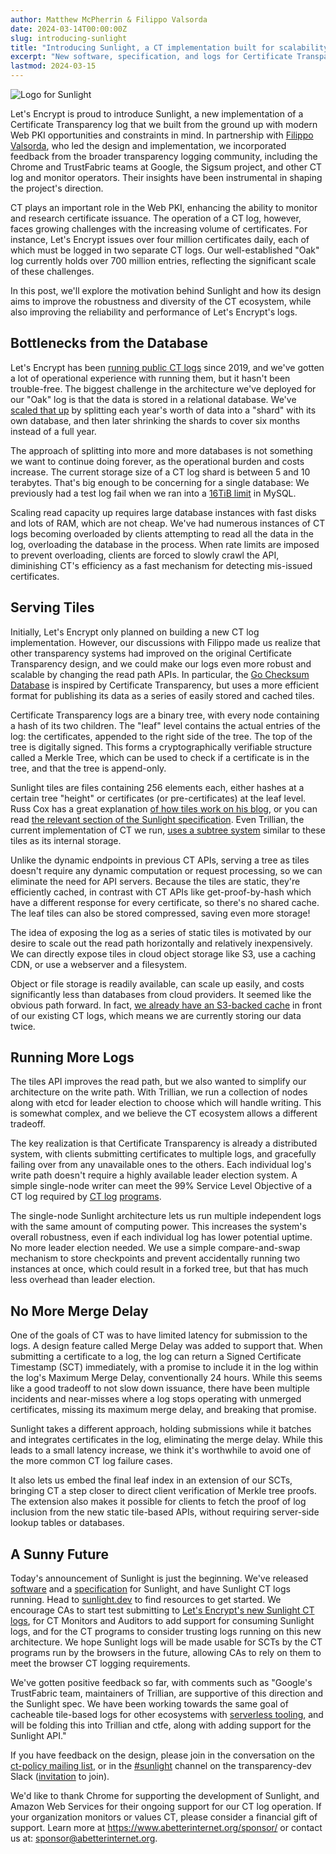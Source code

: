 ```yaml
---
author: Matthew McPherrin & Filippo Valsorda
date: 2024-03-14T00:00:00Z
slug: introducing-sunlight
title: "Introducing Sunlight, a CT implementation built for scalability, ease of operation, and reduced cost"
excerpt: "New software, specification, and logs for Certificate Transparency."
lastmod: 2024-03-15
---
```


<div class="card border-0 pic-quote-right">
    <img alt="Logo for Sunlight" class="mx-auto img-fluid" src="/images/blog/sunlight_logo_main.png" />
</div>

Let's Encrypt is proud to introduce Sunlight, a new implementation of a Certificate Transparency log that we built from the ground up with modern Web PKI opportunities and constraints in mind. In partnership with [Filippo Valsorda](https://filippo.io/), who led the design and implementation, we incorporated feedback from the broader transparency logging community, including the Chrome and TrustFabric teams at Google, the Sigsum project, and other CT log and monitor operators. Their insights have been instrumental in shaping the project's direction.

CT plays an important role in the Web PKI, enhancing the ability to monitor and research certificate issuance. The operation of a CT log, however, faces growing challenges with the increasing volume of certificates. For instance, Let's Encrypt issues over four million certificates daily, each of which must be logged in two separate CT logs. Our well-established "Oak" log currently holds over 700 million entries, reflecting the significant scale of these challenges.

In this post, we'll explore the motivation behind Sunlight and how its design aims to improve the robustness and diversity of the CT ecosystem, while also improving the reliability and performance of Let's Encrypt's logs.

Bottlenecks from the Database
-----------------------------

Let's Encrypt has been [running public CT logs](https://letsencrypt.org/docs/ct-logs/) since 2019, and we've gotten a lot of operational experience with running them, but it hasn't been trouble-free. The biggest challenge in the architecture we've deployed for our "Oak" log is that the data is stored in a relational database. We've [scaled that up](https://letsencrypt.org/2022/05/19/nurturing-ct-log-growth) by splitting each year's worth of data into a "shard" with its own database, and then later shrinking the shards to cover six months instead of a full year.

The approach of splitting into more and more databases is not something we want to continue doing forever, as the operational burden and costs increase. The current storage size of a CT log shard is between 5 and 10 terabytes. That's big enough to be concerning for a single database: We previously had a test log fail when we ran into a [16TiB limit](https://docs.aws.amazon.com/AmazonRDS/latest/UserGuide/MySQL.KnownIssuesAndLimitations.html#MySQL.Concepts.Limits.FileSize) in MySQL.

Scaling read capacity up requires large database instances with fast disks and lots of RAM, which are not cheap. We've had numerous instances of CT logs becoming overloaded by clients attempting to read all the data in the log, overloading the database in the process. When rate limits are imposed to prevent overloading, clients are forced to slowly crawl the API, diminishing CT's efficiency as a fast mechanism for detecting mis-issued certificates.

Serving Tiles
-------------

Initially, Let's Encrypt only planned on building a new CT log implementation. However, our discussions with Filippo made us realize that other transparency systems had improved on the original Certificate Transparency design, and we could make our logs even more robust and scalable by changing the read path APIs. In particular, the [Go Checksum Database](https://golang.org/design/25530-sumdb) is inspired by Certificate Transparency, but uses a more efficient format for publishing its data as a series of easily stored and cached tiles.

Certificate Transparency logs are a binary tree, with every node containing a hash of its two children. The "leaf" level contains the actual entries of the log: the certificates, appended to the right side of the tree. The top of the tree is digitally signed. This forms a cryptographically verifiable structure called a Merkle Tree, which can be used to check if a certificate is in the tree, and that the tree is append-only.

Sunlight tiles are files containing 256 elements each, either hashes at a certain tree "height" or certificates (or pre-certificates) at the leaf level. Russ Cox has a great explanation [of how tiles work on his blog](https://research.swtch.com/tlog#tiling_a_log), or you can read [the relevant section of the Sunlight specification](https://c2sp.org/sunlight#merkle-tree). Even Trillian, the current implementation of CT we run, [uses a subtree system](https://github.com/google/trillian/blob/master/docs/storage/storage.md) similar to these tiles as its internal storage.

Unlike the dynamic endpoints in previous CT APIs, serving a tree as tiles doesn't require any dynamic computation or request processing, so we can eliminate the need for API servers. Because the tiles are static, they're efficiently cached, in contrast with CT APIs like get-proof-by-hash which have a different response for every certificate, so there's no shared cache. The leaf tiles can also be stored compressed, saving even more storage!

The idea of exposing the log as a series of static tiles is motivated by our desire to scale out the read path horizontally and relatively inexpensively. We can directly expose tiles in cloud object storage like S3, use a caching CDN, or use a webserver and a filesystem.

Object or file storage is readily available, can scale up easily, and costs significantly less than databases from cloud providers. It seemed like the obvious path forward. In fact, [we already have an S3-backed cache](https://github.com/letsencrypt/ctile) in front of our existing CT logs, which means we are currently storing our data twice.

Running More Logs
-----------------

The tiles API improves the read path, but we also wanted to simplify our architecture on the write path. With Trillian, we run a collection of nodes along with etcd for leader election to choose which will handle writing. This is somewhat complex, and we believe the CT ecosystem allows a different tradeoff.

The key realization is that Certificate Transparency is already a distributed system, with clients submitting certificates to multiple logs, and gracefully failing over from any unavailable ones to the others. Each individual log's write path doesn't require a highly available leader election system. A simple single-node writer can meet the 99% Service Level Objective of a CT log required by [CT log](https://googlechrome.github.io/CertificateTransparency/log_policy.html) [programs](https://support.apple.com/en-us/103703).

The single-node Sunlight architecture lets us run multiple independent logs with the same amount of computing power. This increases the system's overall robustness, even if each individual log has lower potential uptime. No more leader election needed. We use a simple compare-and-swap mechanism to store checkpoints and prevent accidentally running two instances at once, which could result in a forked tree, but that has much less overhead than leader election.

No More Merge Delay
-------------------

One of the goals of CT was to have limited latency for submission to the logs. A design feature called Merge Delay was added to support that. When submitting a certificate to a log, the log can return a Signed Certificate Timestamp (SCT) immediately, with a promise to include it in the log within the log's Maximum Merge Delay, conventionally 24 hours. While this seems like a good tradeoff to not slow down issuance, there have been multiple incidents and near-misses where a log stops operating with unmerged certificates, missing its maximum merge delay, and breaking that promise.

Sunlight takes a different approach, holding submissions while it batches and integrates certificates in the log, eliminating the merge delay. While this leads to a small latency increase, we think it's worthwhile to avoid one of the more common CT log failure cases.

It also lets us embed the final leaf index in an extension of our SCTs, bringing CT a step closer to direct client verification of Merkle tree proofs. The extension also makes it possible for clients to fetch the proof of log inclusion from the new static tile-based APIs, without requiring server-side lookup tables or databases.

A Sunny Future
--------------

Today's announcement of Sunlight is just the beginning. We've released [software](https://github.com/FiloSottile/sunlight) and a [specification](https://c2sp.org/sunlight) for Sunlight, and have Sunlight CT logs running. Head to [sunlight.dev](https://sunlight.dev) to find resources to get started. We encourage CAs to start test submitting to [Let's Encrypt's new Sunlight CT logs](https://letsencrypt.org/docs/ct-logs/#Sunlight), for CT Monitors and Auditors to add support for consuming Sunlight logs, and for the CT programs to consider trusting logs running on this new architecture. We hope Sunlight logs will be made usable for SCTs by the CT programs run by the browsers in the future, allowing CAs to rely on them to meet the browser CT logging requirements.

We've gotten positive feedback so far, with comments such as "Google's TrustFabric team, maintainers of Trillian, are supportive of this direction and the Sunlight spec. We have been working towards the same goal of cacheable tile-based logs for other ecosystems with [serverless tooling](https://github.com/transparency-dev/serverless-log), and will be folding this into Trillian and ctfe, along with adding support for the Sunlight API."

If you have feedback on the design, please join in the conversation on the [ct-policy mailing list](https://groups.google.com/a/chromium.org/g/ct-policy), or in the [#sunlight](https://transparency-dev.slack.com/archives/C06PCS2P75Y) channel on the transparency-dev Slack ([invitation](https://join.slack.com/t/transparency-dev/shared_invite/zt-27pkqo21d-okUFhur7YZ0rFoJVIOPznQ) to join).

We'd like to thank Chrome for supporting the development of Sunlight, and Amazon Web Services for their ongoing support for our CT log operation. If your organization monitors or values CT, please consider a financial gift of support. Learn more at <https://www.abetterinternet.org/sponsor/> or contact us at: sponsor@abetterinternet.org.
